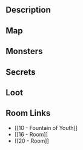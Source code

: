 
## Description

## Map

## Monsters

## Secrets

## Loot

## Room Links

*  [[10 - Fountain of Youth]]
*  [[16 - Room]]
*  [[20 - Room]]
